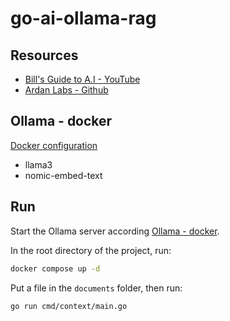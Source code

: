 # go-ai-ollama-rag

## Resources
- [Bill's Guide to A.I - YouTube](https://www.youtube.com/playlist?list=PLADD_vxzPcZDzTmmub99S0Ne58ApvJZjJ)
- [Ardan Labs - Github](https://github.com/ardanlabs/ai-training/tree/main)

## Ollama - docker
[Docker configuration](https://github.com/egon89/docker-mono-repo/tree/main/ollama)

- llama3
- nomic-embed-text

## Run

Start the Ollama server according [Ollama - docker](https://github.com/egon89/docker-mono-repo/tree/main/ollama).


In the root directory of the project, run:
```bash
docker compose up -d
```

Put a file in the `documents` folder, then run:
```bash
go run cmd/context/main.go
```
